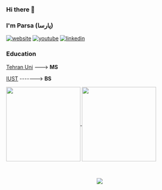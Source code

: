 ### Hi there 👋
### I'm Parsa (پارسا)
[![website](https://img.shields.io/badge/website-000000?style=for-the-badge&logo=About.me&logoColor=white)](https://parsam110.github.io/parsam110/)
[![youtube](https://img.shields.io/badge/YouTube-FF0000?style=for-the-badge&logo=youtube&logoColor=white)](https://youtube.com/@parsam110)
[![linkedin](https://img.shields.io/badge/LinkedIn-0077B5?style=for-the-badge&logo=linkedin&logoColor=white)](https://linkedin.com/in/parsa-momeni-6256151b6/)

### Education
[Tehran Uni](https://ut.ac.ir/en) ---> **MS**

[IUST](http://www.iust.ac.ir/en) -------> **BS**

<a href="https://github.com/anuraghazra/convoychat">
  <img height=200 align="center" src="https://github-readme-stats.vercel.app/api/top-langs?username=parsam110&layout=compact&langs_count=10&card_width=320" />
</a>
<a href="https://github.com/parsam110/github-readme-stats">
  <img height=200 align="center" src="https://github-readme-stats.vercel.app/api?username=parsam110&rank_icon=github" />
</a>

&nbsp;

<p align="center">
  <img src="seinfeld-george.gif" />
</p>
